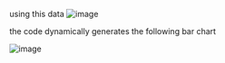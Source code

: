
using this data
![image](https://user-images.githubusercontent.com/56168973/120935227-5d68e080-c71f-11eb-8474-e6ea93ee6088.png)

the code dynamically generates the following bar chart 

![image](https://user-images.githubusercontent.com/56168973/120935251-740f3780-c71f-11eb-8bd9-607c9158a764.png)

